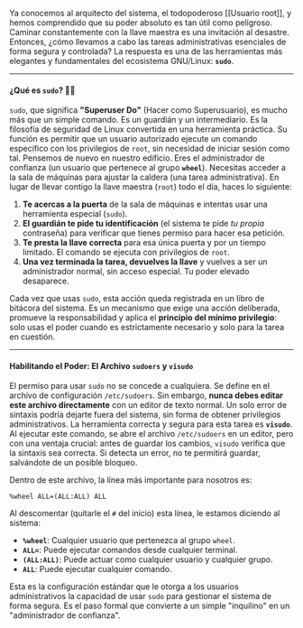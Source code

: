 Ya conocemos al arquitecto del sistema, el todopoderoso [[Usuario root]], y hemos comprendido que su poder absoluto es tan útil como peligroso. Caminar constantemente con la llave maestra es una invitación al desastre. Entonces, ¿cómo llevamos a cabo las tareas administrativas esenciales de forma segura y controlada? La respuesta es una de las herramientas más elegantes y fundamentales del ecosistema GNU/Linux: **`sudo`**.

---
#### ¿Qué es `sudo`? 🧑‍🔧
`sudo`, que significa **"Superuser Do"** (Hacer como Superusuario), es mucho más que un simple comando. Es un guardián y un intermediario. Es la filosofía de seguridad de Linux convertida en una herramienta práctica. Su función es permitir que un usuario autorizado ejecute un comando específico con los privilegios de `root`, sin necesidad de iniciar sesión como tal.
Pensemos de nuevo en nuestro edificio. Eres el administrador de confianza (un usuario que pertenece al grupo **`wheel`**). Necesitas acceder a la sala de máquinas para ajustar la caldera (una tarea administrativa). En lugar de llevar contigo la llave maestra (`root`) todo el día, haces lo siguiente:
1. **Te acercas a la puerta** de la sala de máquinas e intentas usar una herramienta especial (`sudo`).
2. **El guardián te pide tu identificación** (el sistema te pide _tu propia_ contraseña) para verificar que tienes permiso para hacer esa petición.
3. **Te presta la llave correcta** para esa única puerta y por un tiempo limitado. El comando se ejecuta con privilegios de `root`.
4. **Una vez terminada la tarea, devuelves la llave** y vuelves a ser un administrador normal, sin acceso especial. Tu poder elevado desaparece.

Cada vez que usas `sudo`, esta acción queda registrada en un libro de bitácora del sistema. Es un mecanismo que exige una acción deliberada, promueve la responsabilidad y aplica el **principio del mínimo privilegio**: solo usas el poder cuando es estrictamente necesario y solo para la tarea en cuestión.

---
#### Habilitando el Poder: El Archivo `sudoers` y `visudo`

El permiso para usar `sudo` no se concede a cualquiera. Se define en el archivo de configuración `/etc/sudoers`. Sin embargo, **nunca debes editar este archivo directamente** con un editor de texto normal. Un solo error de sintaxis podría dejarte fuera del sistema, sin forma de obtener privilegios administrativos.
La herramienta correcta y segura para esta tarea es **`visudo`**. Al ejecutar este comando, se abre el archivo `/etc/sudoers` en un editor, pero con una ventaja crucial: antes de guardar los cambios, `visudo` verifica que la sintaxis sea correcta. Si detecta un error, no te permitirá guardar, salvándote de un posible bloqueo.

Dentro de este archivo, la línea más importante para nosotros es:

`%wheel ALL=(ALL:ALL) ALL`

Al descomentar (quitarle el `#` del inicio) esta línea, le estamos diciendo al sistema:
- **`%wheel`**: Cualquier usuario que pertenezca al grupo `wheel`.
- **`ALL=`**: Puede ejecutar comandos desde cualquier terminal.
- **`(ALL:ALL)`**: Puede actuar como cualquier usuario y cualquier grupo.
- **`ALL`**: Puede ejecutar cualquier comando.

Esta es la configuración estándar que le otorga a los usuarios administrativos la capacidad de usar `sudo` para gestionar el sistema de forma segura. Es el paso formal que convierte a un simple "inquilino" en un "administrador de confianza".